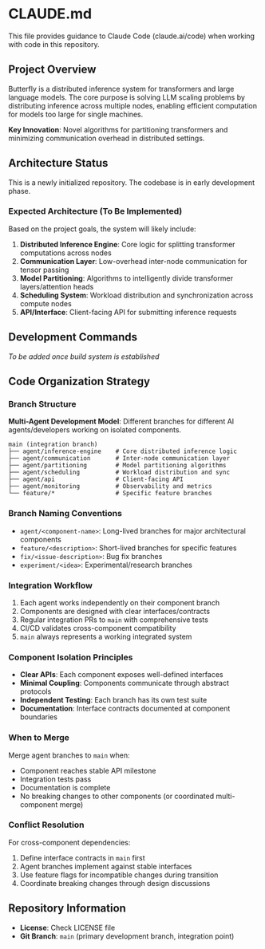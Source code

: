 # CLAUDE.md

This file provides guidance to Claude Code (claude.ai/code) when working with code in this repository.

## Project Overview

Butterfly is a distributed inference system for transformers and large language models. The core purpose is solving LLM scaling problems by distributing inference across multiple nodes, enabling efficient computation for models too large for single machines.

**Key Innovation**: Novel algorithms for partitioning transformers and minimizing communication overhead in distributed settings.

## Architecture Status

This is a newly initialized repository. The codebase is in early development phase.

### Expected Architecture (To Be Implemented)

Based on the project goals, the system will likely include:

1. **Distributed Inference Engine**: Core logic for splitting transformer computations across nodes
2. **Communication Layer**: Low-overhead inter-node communication for tensor passing
3. **Model Partitioning**: Algorithms to intelligently divide transformer layers/attention heads
4. **Scheduling System**: Workload distribution and synchronization across compute nodes
5. **API/Interface**: Client-facing API for submitting inference requests

## Development Commands

*To be added once build system is established*

## Code Organization Strategy

### Branch Structure

**Multi-Agent Development Model**: Different branches for different AI agents/developers working on isolated components.

```
main (integration branch)
├── agent/inference-engine    # Core distributed inference logic
├── agent/communication       # Inter-node communication layer
├── agent/partitioning        # Model partitioning algorithms
├── agent/scheduling          # Workload distribution and sync
├── agent/api                 # Client-facing API
├── agent/monitoring          # Observability and metrics
└── feature/*                 # Specific feature branches
```

### Branch Naming Conventions

- `agent/<component-name>`: Long-lived branches for major architectural components
- `feature/<description>`: Short-lived branches for specific features
- `fix/<issue-description>`: Bug fix branches
- `experiment/<idea>`: Experimental/research branches

### Integration Workflow

1. Each agent works independently on their component branch
2. Components are designed with clear interfaces/contracts
3. Regular integration PRs to `main` with comprehensive tests
4. CI/CD validates cross-component compatibility
5. `main` always represents a working integrated system

### Component Isolation Principles

- **Clear APIs**: Each component exposes well-defined interfaces
- **Minimal Coupling**: Components communicate through abstract protocols
- **Independent Testing**: Each branch has its own test suite
- **Documentation**: Interface contracts documented at component boundaries

### When to Merge

Merge agent branches to `main` when:
- Component reaches stable API milestone
- Integration tests pass
- Documentation is complete
- No breaking changes to other components (or coordinated multi-component merge)

### Conflict Resolution

For cross-component dependencies:
1. Define interface contracts in `main` first
2. Agent branches implement against stable interfaces
3. Use feature flags for incompatible changes during transition
4. Coordinate breaking changes through design discussions

## Repository Information

- **License**: Check LICENSE file
- **Git Branch**: `main` (primary development branch, integration point)
